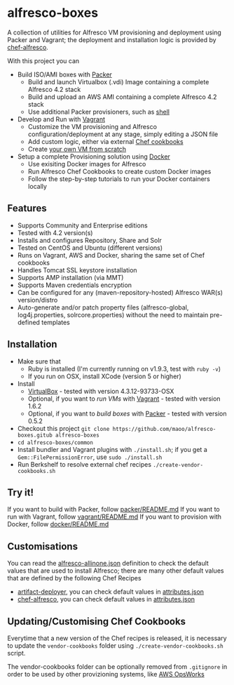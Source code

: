 alfresco-boxes
================

A collection of utilities for Alfresco VM provisioning and deployment using Packer and Vagrant; the deployment and installation logic is provided by [chef-alfresco](https://github.com/maoo/chef-alfresco).

With this project you can
* Build ISO/AMI boxes with [Packer](http://www.packer.io)
  * Build and launch Virtualbox (.vdi) Image containing a complete Alfresco 4.2 stack
  * Build and upload an AWS AMI containing a complete Alfresco 4.2 stack
  * Use additional Packer provisioners, such as [shell](http://www.packer.io/docs/provisioners/shell.html)
* Develop and Run with [Vagrant](http://www.vagrantup.com)
  * Customize the VM provisioning and Alfresco configuration/deployment at any stage, simply editing a JSON file
  * Add custom logic, either via external [Chef cookbooks](https://github.com/maoo/alfresco-boxes/tree/master/common/Berksfile)
  * Create [your own VM from scratch](https://github.com/maoo/alfresco-boxes/tree/master/vagrant/dev/alfresco-allinone-dev.json)
* Setup a complete Provisioning solution using [Docker](https://www.docker.io)
  * Use exisiting Docker images for Alfresco
  * Run Alfresco Chef Cookbooks to create custom Docker images
  * Follow the step-by-step tutorials to run your Docker containers locally

Features
---
* Supports Community and Enterprise editions
* Tested with 4.2 version(s)
* Installs and configures Repository, Share and Solr
* Tested on CentOS and Ubuntu (different versions)
* Runs on Vagrant, AWS and Docker, sharing the same set of Chef cookbooks
* Handles Tomcat SSL keystore installation
* Supports AMP installation (via MMT)
* Supports Maven credentials encryption
* Can be configured for any (maven-repository-hosted) Alfresco WAR(s) version/distro
* Auto-generate and/or patch property files (alfresco-global, log4j.properties, solrcore.properties) without the need to maintain pre-defined templates

Installation
---
* Make sure that
  * Ruby is installed (I'm currently running on v1.9.3, test with ```ruby -v```)
  * If you run on OSX, install XCode (version 5 or higher)
* Install
  * [VirtualBox](https://www.virtualbox.org) - tested with version 4.3.12-93733-OSX
  * Optional, if you want to *run VMs* with [Vagrant](http://downloads.vagrantup.com) - tested with version 1.6.2
  * Optional, if you want to *build boxes* with [Packer](http://www.packer.io/downloads.html) - tested with version 0.5.2
* Checkout this project ```git clone https://github.com/maoo/alfresco-boxes.gitub alfresco-boxes```
* ```cd alfresco-boxes/common```
* Install bundler and Vagrant plugins with ```./install.sh```; if you get a ```Gem::FilePermissionError```, use ```sudo ./install.sh```
* Run Berkshelf to resolve external chef recipes ```./create-vendor-cookbooks.sh```

Try it!
---
If you want to build with Packer, follow [packer/README.md](https://github.com/maoo/alfresco-boxes/tree/master/packer)
If you want to run with Vagrant, follow [vagrant/README.md](https://github.com/maoo/alfresco-boxes/tree/master/vagrant)
If you want to provision with Docker, follow [docker/README.md](https://github.com/maoo/alfresco-boxes/tree/master/docker)

Customisations
---
You can read the [alfresco-allinone.json](https://github.com/maoo/alfresco-boxes/tree/master/packer/vbox-precise-421/precise-alf421.json) definition to check the default values that are used to install Alfresco; there are many other default values that are defined by the following Chef Recipes
* [artifact-deployer](https://github.com/maoo/artifact-deployer), you can check default values in [attributes.json](https://github.com/maoo/artifact-deployer/tree/master/attributes)
* [chef-alfresco](https://github.com/maoo/chef-alfresco), you can check default values in [attributes.json](https://github.com/maoo/chef-alfresco/tree/master/attributes)

Updating/Customising Chef Cookbooks
---
Everytime that a new version of the Chef recipes is released, it is necessary to update the ```vendor-cookbooks``` folder using ```./create-vendor-cookbooks.sh``` script.

The vendor-cookbooks folder can be optionally removed from ```.gitignore``` in order to be used by other provizioning systems, like [AWS OpsWorks](http://docs.aws.amazon.com/opsworks/latest/userguide/workingcookbook-attributes.html)
